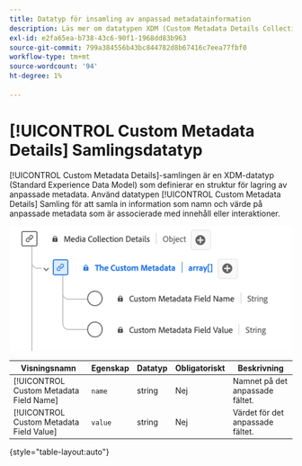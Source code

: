 ```yaml
---
title: Datatyp för insamling av anpassad metadatainformation
description: Läs mer om datatypen XDM (Custom Metadata Details Collection Experience Data Model).
exl-id: e2fa65ea-b738-43c6-90f1-1968dd83b963
source-git-commit: 799a384556b43bc844782d8b67416c7eea77fbf0
workflow-type: tm+mt
source-wordcount: '94'
ht-degree: 1%

---
```


# [!UICONTROL Custom Metadata Details] Samlingsdatatyp

[!UICONTROL Custom Metadata Details]-samlingen är en XDM-datatyp (Standard Experience Data Model) som definierar en struktur för lagring av anpassade metadata. Använd datatypen [!UICONTROL Custom Metadata Details] Samling för att samla in information som namn och värde på anpassade metadata som är associerade med innehåll eller interaktioner.

![Ett diagram med datatypen Custom Metadata Details Collection.](../images/data-types/the-custom-metadata-collection.png)

| Visningsnamn | Egenskap | Datatyp | Obligatoriskt | Beskrivning |
|--------------------------------------------|------------------|-----------|----------|-------------------------------|
| [!UICONTROL Custom Metadata Field Name] | `name` | string | Nej | Namnet på det anpassade fältet. |
| [!UICONTROL Custom Metadata Field Value] | `value` | string | Nej | Värdet för det anpassade fältet. |

{style="table-layout:auto"}
